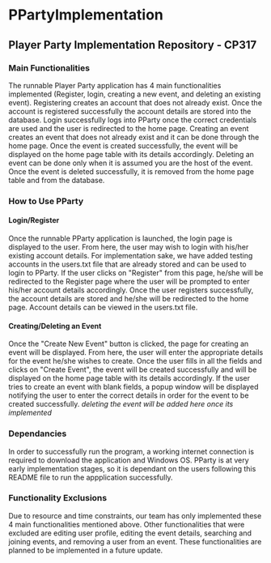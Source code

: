 # PPartyImplementation
## Player Party Implementation Repository - CP317
### Main Functionalities
The runnable Player Party application has 4 main functionalities implemented (Register, login, creating a new event, and deleting an existing event). Registering creates an account that does not already exist. Once the account is registered successfully the account details are stored into the database. Login successfully logs into PParty once the correct credentials are used and the user is redirected to the home page. Creating an event creates an event that does not already exist and it can be done through the home page. Once the event is created successfully, the event will be displayed on the home page table with its details accordingly. Deleting an event can be done only when it is assumed you are the host of the event. Once the event is deleted successfully, it is removed from the home page table and from the database.

### How to Use PParty
#### Login/Register
Once the runnable PParty application is launched, the login page is displayed to the user. From here, the user may wish to login with his/her existing account details. For implementation sake, we have added testing accounts in the users.txt file that are already stored and can be used to login to PParty. If the user clicks on "Register" from this page, he/she will be redirected to the Register page where the user will be prompted to enter his/her account details accordingly. Once the user registers successfully, the account details are stored and he/she will be redirected to the home page. Account details can be viewed in the users.txt file.

#### Creating/Deleting an Event
Once the "Create New Event" button is clicked, the page for creating an event will be displayed. From here, the user will enter the appropriate details for the event he/she wishes to create. Once the user fills in all the fields and clicks on "Create Event", the event will be created successfully and will be displayed on the home page table with its details accordingly. If the user tries to create an event with blank fields, a popup window will be displayed notifying the user to enter the correct details in order for the event to be created successfully. *deleting the event will be added here once its implemented*

### Dependancies
In order to successfully run the program, a working internet connection is required to download the application and Windows OS. PParty is at very early implementation stages, so it is dependant on the users following this README file to run the appplication successfully.

### Functionality Exclusions
Due to resource and time constraints, our team has only implemented these 4 main functionalities mentioned above. Other functionalities that were excluded are editing user profile, editing the event details, searching and joining events, and removing a user from an event. These functionalities are planned to be implemented in a future update.
